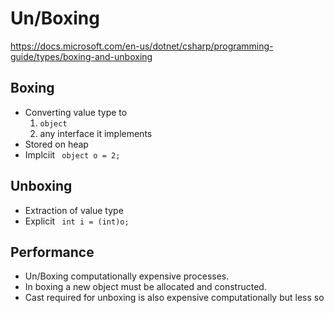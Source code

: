 # Un/Boxing
https://docs.microsoft.com/en-us/dotnet/csharp/programming-guide/types/boxing-and-unboxing
## Boxing
- Converting value type to
  1. ```object```
  2. any interface it implements
- Stored on heap
- Implciit ``` object o = 2;```
## Unboxing
- Extraction of value type
- Explicit ``` int i = (int)o;```

## Performance
- Un/Boxing computationally expensive processes.
- In boxing a new object must be allocated and constructed.
- Cast required for unboxing is also expensive computationally but less so
